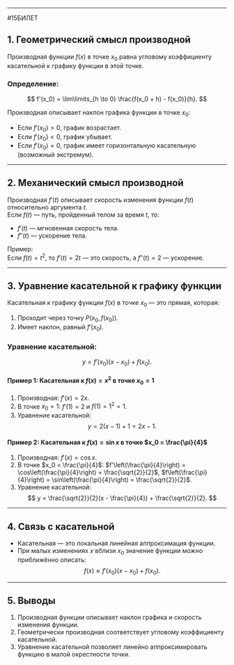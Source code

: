 

---
#15БИЛЕТ
## 1. Геометрический смысл производной

Производная функции $f(x)$ в точке $x_0$ равна угловому коэффициенту касательной к графику функции в этой точке.  

### Определение:
$$
f'(x_0) = \lim\limits_{h \to 0} \frac{f(x_0 + h) - f(x_0)}{h}.
$$

Производная описывает наклон графика функции в точке $x_0$:
- Если $f'(x_0) > 0$, график возрастает.
- Если $f'(x_0) < 0$, график убывает.
- Если $f'(x_0) = 0$, график имеет горизонтальную касательную (возможный экстремум).

---

## 2. Механический смысл производной

Производная $f'(t)$ описывает скорость изменения функции $f(t)$ относительно аргумента $t$.  
Если $f(t)$ — путь, пройденный телом за время $t$, то:
- $f'(t)$ — мгновенная скорость тела.
- $f''(t)$ — ускорение тела.

Пример:  
Если $f(t) = t^2$, то $f'(t) = 2t$ — это скорость, а $f''(t) = 2$ — ускорение.

---

## 3. Уравнение касательной к графику функции

Касательная к графику функции $f(x)$ в точке $x_0$ — это прямая, которая:
1. Проходит через точку $P(x_0, f(x_0))$.
2. Имеет наклон, равный $f'(x_0)$.

### Уравнение касательной:
$$
y = f'(x_0)(x - x_0) + f(x_0).
$$

#### Пример 1: Касательная к $f(x) = x^2$ в точке $x_0 = 1$  
1. Производная: $f'(x) = 2x$.  
2. В точке $x_0 = 1$: $f'(1) = 2$ и $f(1) = 1^2 = 1$.  
3. Уравнение касательной:  
$$
y = 2(x - 1) + 1 = 2x - 1.
$$

#### Пример 2: Касательная к $f(x) = \sin x$ в точке $x_0 = \frac{\pi}{4}$  
1. Производная: $f'(x) = \cos x$.  
2. В точке $x_0 = \frac{\pi}{4}$: $f'\left(\frac{\pi}{4}\right) = \cos\left(\frac{\pi}{4}\right) = \frac{\sqrt{2}}{2}$, $f\left(\frac{\pi}{4}\right) = \sin\left(\frac{\pi}{4}\right) = \frac{\sqrt{2}}{2}$.  
3. Уравнение касательной:  
$$
y = \frac{\sqrt{2}}{2}(x - \frac{\pi}{4}) + \frac{\sqrt{2}}{2}.
$$

---

## 4. Связь с касательной

- Касательная — это локальная линейная аппроксимация функции.
- При малых изменениях $x$ вблизи $x_0$ значение функции можно приближённо описать:  
$$
f(x) \approx f'(x_0)(x - x_0) + f(x_0).
$$

---

## 5. Выводы

1. Производная функции описывает наклон графика и скорость изменения функции.
2. Геометрически производная соответствует угловому коэффициенту касательной.
3. Уравнение касательной позволяет линейно аппроксимировать функцию в малой окрестности точки.
